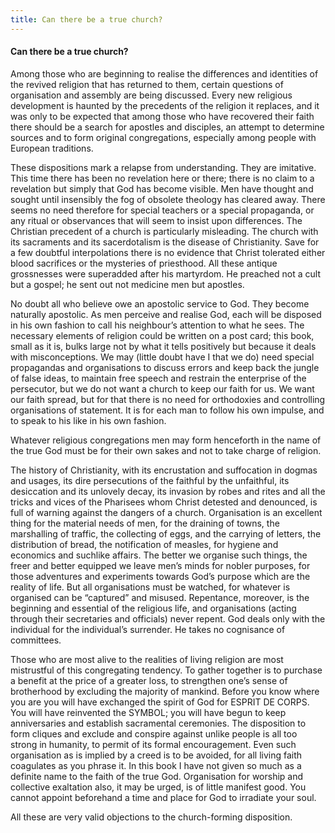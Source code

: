 ```yaml
---
title: Can there be a true church?
---
```

#### Can there be a true church?

Among those who are beginning to realise the differences and identities
of the revived religion that has returned to them, certain questions of
organisation and assembly are being discussed. Every new religious
development is haunted by the precedents of the religion it replaces,
and it was only to be expected that among those who have recovered their
faith there should be a search for apostles and disciples, an attempt to
determine sources and to form original congregations, especially among
people with European traditions.

These dispositions mark a relapse from understanding. They are
imitative. This time there has been no revelation here or there; there
is no claim to a revelation but simply that God has become visible. Men
have thought and sought until insensibly the fog of obsolete theology
has cleared away. There seems no need therefore for special teachers or
a special propaganda, or any ritual or observances that will seem to
insist upon differences. The Christian precedent of a church is
particularly misleading. The church with its sacraments and its
sacerdotalism is the disease of Christianity. Save for a few doubtful
interpolations there is no evidence that Christ tolerated either blood
sacrifices or the mysteries of priesthood. All these antique grossnesses
were superadded after his martyrdom. He preached not a cult but a
gospel; he sent out not medicine men but apostles.

No doubt all who believe owe an apostolic service to God. They become
naturally apostolic. As men perceive and realise God, each will be
disposed in his own fashion to call his neighbour’s attention to what he
sees. The necessary elements of religion could be written on a post
card; this book, small as it is, bulks large not by what it tells
positively but because it deals with misconceptions. We may (little
doubt have I that we do) need special propagandas and organisations to
discuss errors and keep back the jungle of false ideas, to maintain free
speech and restrain the enterprise of the persecutor, but we do not want
a church to keep our faith for us. We want our faith spread, but for
that there is no need for orthodoxies and controlling organisations of
statement. It is for each man to follow his own impulse, and to speak to
his like in his own fashion.

Whatever religious congregations men may form henceforth in the name of
the true God must be for their own sakes and not to take charge of
religion.

The history of Christianity, with its encrustation and suffocation in
dogmas and usages, its dire persecutions of the faithful by the
unfaithful, its desiccation and its unlovely decay, its invasion by
robes and rites and all the tricks and vices of the Pharisees whom
Christ detested and denounced, is full of warning against the dangers of
a church. Organisation is an excellent thing for the material needs of
men, for the draining of towns, the marshalling of traffic, the
collecting of eggs, and the carrying of letters, the distribution of
bread, the notification of measles, for hygiene and economics and
suchlike affairs. The better we organise such things, the freer and
better equipped we leave men’s minds for nobler purposes, for those
adventures and experiments towards God’s purpose which are the reality
of life. But all organisations must be watched, for whatever is
organised can be “captured” and misused. Repentance, moreover, is the
beginning and essential of the religious life, and organisations (acting
through their secretaries and officials) never repent. God deals only
with the individual for the individual’s surrender. He takes no
cognisance of committees.

Those who are most alive to the realities of living religion are most
mistrustful of this congregating tendency. To gather together is to
purchase a benefit at the price of a greater loss, to strengthen one’s
sense of brotherhood by excluding the majority of mankind. Before you
know where you are you will have exchanged the spirit of God for ESPRIT
DE CORPS. You will have reinvented the SYMBOL; you will have begun to
keep anniversaries and establish sacramental ceremonies. The disposition
to form cliques and exclude and conspire against unlike people is all
too strong in humanity, to permit of its formal encouragement. Even such
organisation as is implied by a creed is to be avoided, for all living
faith coagulates as you phrase it. In this book I have not given so much
as a definite name to the faith of the true God. Organisation for
worship and collective exaltation also, it may be urged, is of little
manifest good. You cannot appoint beforehand a time and place for God to
irradiate your soul.

All these are very valid objections to the church-forming disposition.
